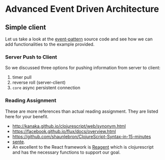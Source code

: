 # Advanced Event Driven Architecture

## Simple client 

Let us take a look at the [event-pattern](src/event-pattern) source code and see how we can add functionalities to the example provided. 

### Server Push to Client

So we discussed three options for pushing information from server to client:

1. timer pull
2. reverse roll (server-client)
3. `core` async persistent connection

### Reading Assignment

These are more references than actual reading assignment.  They are listed here for your benefit.

* http://kanaka.github.io/clojurescript/web/synonym.html
* https://facebook.github.io/flux/docs/overview.html
* https://github.com/shaunlebron/ClojureScript-Syntax-in-15-minutes
* [sente](https://github.com/ptaoussanis/sente).
* An excellent to the React framework is [Reagent](https://reagent-project.github.io/) which is clojurescript and has the necessary functions to support our goal.

